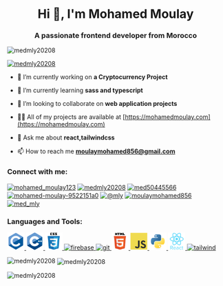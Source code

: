 <h1 align="center">Hi 👋, I'm Mohamed Moulay</h1>
<h3 align="center">A passionate frontend developer from Morocco</h3>

<p align="left"> <img src="https://komarev.com/ghpvc/?username=medmly20208&label=Profile%20views&color=0e75b6&style=flat" alt="medmly20208" /> </p>

<p align="left"> <a href="https://github.com/ryo-ma/github-profile-trophy"><img src="https://github-profile-trophy.vercel.app/?username=medmly20208" alt="medmly20208" /></a> </p>

- 🔭 I’m currently working on **a Cryptocurrency Project**

- 🌱 I’m currently learning **sass and typescript**

- 👯 I’m looking to collaborate on **web application projects**

- 👨‍💻 All of my projects are available at [https://mohamedmoulay.com](https://mohamedmoulay.com)

- 💬 Ask me about **react,tailwindcss**

- 📫 How to reach me **moulaymohamed856@gmail.com**

<h3 align="left">Connect with me:</h3>
<p align="left">
<a href="https://codepen.io/mohamed_moulay123" target="blank"><img align="center" src="https://raw.githubusercontent.com/rahuldkjain/github-profile-readme-generator/master/src/images/icons/Social/codepen.svg" alt="mohamed_moulay123" height="30" width="40" /></a>
<a href="https://dev.to/medmly20208" target="blank"><img align="center" src="https://raw.githubusercontent.com/rahuldkjain/github-profile-readme-generator/master/src/images/icons/Social/devto.svg" alt="medmly20208" height="30" width="40" /></a>
<a href="https://twitter.com/med50445566" target="blank"><img align="center" src="https://raw.githubusercontent.com/rahuldkjain/github-profile-readme-generator/master/src/images/icons/Social/twitter.svg" alt="med50445566" height="30" width="40" /></a>
<a href="https://linkedin.com/in/mohamed-moulay-9522151a0" target="blank"><img align="center" src="https://raw.githubusercontent.com/rahuldkjain/github-profile-readme-generator/master/src/images/icons/Social/linked-in-alt.svg" alt="mohamed-moulay-9522151a0" height="30" width="40" /></a>
<a href="https://hashnode.com/@mly" target="blank"><img align="center" src="https://raw.githubusercontent.com/rahuldkjain/github-profile-readme-generator/master/src/images/icons/Social/hashnode.svg" alt="@mly" height="30" width="40" /></a>
<a href="https://www.hackerrank.com/moulaymohamed856" target="blank"><img align="center" src="https://raw.githubusercontent.com/rahuldkjain/github-profile-readme-generator/master/src/images/icons/Social/hackerrank.svg" alt="moulaymohamed856" height="30" width="40" /></a>
<a href="https://www.leetcode.com/med_mly" target="blank"><img align="center" src="https://raw.githubusercontent.com/rahuldkjain/github-profile-readme-generator/master/src/images/icons/Social/leet-code.svg" alt="med_mly" height="30" width="40" /></a>
</p>

<h3 align="left">Languages and Tools:</h3>
<p align="left"> <a href="https://www.cprogramming.com/" target="_blank" rel="noreferrer"> <img src="https://raw.githubusercontent.com/devicons/devicon/master/icons/c/c-original.svg" alt="c" width="40" height="40"/> </a> <a href="https://www.w3schools.com/cpp/" target="_blank" rel="noreferrer"> <img src="https://raw.githubusercontent.com/devicons/devicon/master/icons/cplusplus/cplusplus-original.svg" alt="cplusplus" width="40" height="40"/> </a> <a href="https://www.w3schools.com/css/" target="_blank" rel="noreferrer"> <img src="https://raw.githubusercontent.com/devicons/devicon/master/icons/css3/css3-original-wordmark.svg" alt="css3" width="40" height="40"/> </a> <a href="https://firebase.google.com/" target="_blank" rel="noreferrer"> <img src="https://www.vectorlogo.zone/logos/firebase/firebase-icon.svg" alt="firebase" width="40" height="40"/> </a> <a href="https://git-scm.com/" target="_blank" rel="noreferrer"> <img src="https://www.vectorlogo.zone/logos/git-scm/git-scm-icon.svg" alt="git" width="40" height="40"/> </a> <a href="https://www.w3.org/html/" target="_blank" rel="noreferrer"> <img src="https://raw.githubusercontent.com/devicons/devicon/master/icons/html5/html5-original-wordmark.svg" alt="html5" width="40" height="40"/> </a> <a href="https://developer.mozilla.org/en-US/docs/Web/JavaScript" target="_blank" rel="noreferrer"> <img src="https://raw.githubusercontent.com/devicons/devicon/master/icons/javascript/javascript-original.svg" alt="javascript" width="40" height="40"/> </a> <a href="https://www.python.org" target="_blank" rel="noreferrer"> <img src="https://raw.githubusercontent.com/devicons/devicon/master/icons/python/python-original.svg" alt="python" width="40" height="40"/> </a> <a href="https://reactjs.org/" target="_blank" rel="noreferrer"> <img src="https://raw.githubusercontent.com/devicons/devicon/master/icons/react/react-original-wordmark.svg" alt="react" width="40" height="40"/> </a> <a href="https://tailwindcss.com/" target="_blank" rel="noreferrer"> <img src="https://www.vectorlogo.zone/logos/tailwindcss/tailwindcss-icon.svg" alt="tailwind" width="40" height="40"/> </a> </p>

<p><img align="left" src="https://github-readme-stats.vercel.app/api/top-langs?username=medmly20208&show_icons=true&locale=en&layout=compact" alt="medmly20208" /></p>

<p>&nbsp;<img align="center" src="https://github-readme-stats.vercel.app/api?username=medmly20208&show_icons=true&locale=en" alt="medmly20208" /></p>

<p><img align="center" src="https://github-readme-streak-stats.herokuapp.com/?user=medmly20208&" alt="medmly20208" /></p>
